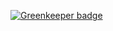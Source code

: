 
[![Greenkeeper badge](https://badges.greenkeeper.io/anarchyroot/my-first-repository.svg)](https://greenkeeper.io/)
